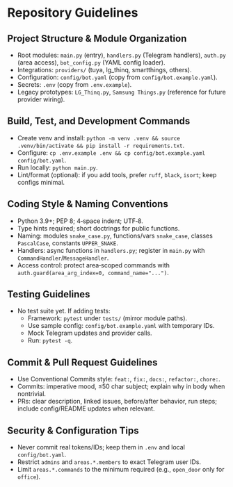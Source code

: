# Repository Guidelines

## Project Structure & Module Organization
- Root modules: `main.py` (entry), `handlers.py` (Telegram handlers), `auth.py` (area access), `bot_config.py` (YAML config loader).
- Integrations: `providers/` (tuya, lg_thinq, smartthings, others).
- Configuration: `config/bot.yaml` (copy from `config/bot.example.yaml`).
- Secrets: `.env` (copy from `.env.example`).
- Legacy prototypes: `LG_Thinq.py`, `Samsung Things.py` (reference for future provider wiring).

## Build, Test, and Development Commands
- Create venv and install: `python -m venv .venv && source .venv/bin/activate && pip install -r requirements.txt`.
- Configure: `cp .env.example .env && cp config/bot.example.yaml config/bot.yaml`.
- Run locally: `python main.py`.
- Lint/format (optional): if you add tools, prefer `ruff`, `black`, `isort`; keep configs minimal.

## Coding Style & Naming Conventions
- Python 3.9+; PEP 8; 4‑space indent; UTF‑8.
- Type hints required; short doctrings for public functions.
- Naming: modules `snake_case.py`, functions/vars `snake_case`, classes `PascalCase`, constants `UPPER_SNAKE`.
- Handlers: async functions in `handlers.py`; register in `main.py` with `CommandHandler`/`MessageHandler`.
- Access control: protect area‑scoped commands with `auth.guard(area_arg_index=0, command_name="...")`.

## Testing Guidelines
- No test suite yet. If adding tests:
  - Framework: `pytest` under `tests/` (mirror module paths).
  - Use sample config: `config/bot.example.yaml` with temporary IDs.
  - Mock Telegram updates and provider calls.
  - Run: `pytest -q`.

## Commit & Pull Request Guidelines
- Use Conventional Commits style: `feat:`, `fix:`, `docs:`, `refactor:`, `chore:`.
- Commits: imperative mood, ≤50 char subject; explain why in body when nontrivial.
- PRs: clear description, linked issues, before/after behavior, run steps; include config/README updates when relevant.

## Security & Configuration Tips
- Never commit real tokens/IDs; keep them in `.env` and local `config/bot.yaml`.
- Restrict `admins` and `areas.*.members` to exact Telegram user IDs.
- Limit `areas.*.commands` to the minimum required (e.g., `open_door` only for `office`).
